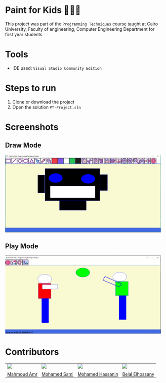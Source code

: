 # Paint for Kids 👧🎨👦
This project was part of the `Programming Techniques` course taught at Cairo University, Faculty of engineering, Computer Engineering
Department for first year students
# Tools
- IDE used: `Visual Studio Community Edition`
# Steps to run
1. Clone or download the project
2. Open the solution `PT-Project.sln`
# Screenshots
## Draw Mode
![Draw Mode](https://github.com/Moodrammer/Paint-for-Kids/blob/master/Screenshot/Graph1.png)
## Play Mode
![Play Mode](https://github.com/Moodrammer/Paint-for-Kids/blob/master/Screenshot/play.png)
# Contributors
<table>
  <tr>
    <td>
      <img src="https://avatars.githubusercontent.com/Moodrammer"> </img>
    </td>
    <td>
      <img src="https://avatars.githubusercontent.com/MohamedSamiMohamed"></img>
    </td>
    <td>
      <img src="https://avatars.githubusercontent.com/mhomran"></img>
    </td>
    <td>
      <img src="https://avatars.githubusercontent.com/BelalElhossany"></img>
    </td>
  </tr>
  <tr>
    <td>
      <a href="https://github.com/Moodrammer">Mahmoud Amr</a>
    </td>
    <td>
      <a href="https://github.com/MohamedSamiMohamed"> Mohamed Sami </a>
    </td>
     <td>
      <a href="https://github.com/mhomran"> Mohamed Hassanin </a>
    </td>
     <td>
      <a href="https://github.com/BelalElhossany"> Belal Elhossany </a>
    </td>
  </tr>
</table>
